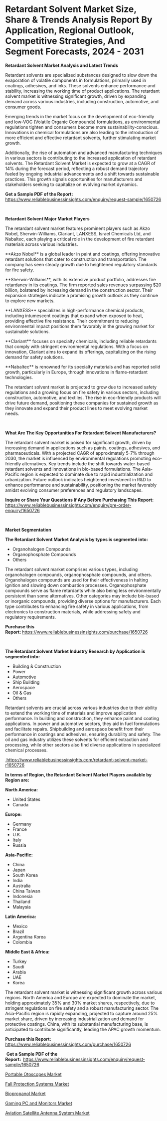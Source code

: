 <p><h1>Retardant Solvent Market Size, Share & Trends Analysis Report By Application, Regional Outlook, Competitive Strategies, And Segment Forecasts, 2024 - 2031</h1></p><p><strong>Retardant Solvent Market Analysis and Latest Trends</strong></p>
<p><p>Retardant solvents are specialized substances designed to slow down the evaporation of volatile components in formulations, primarily used in coatings, adhesives, and inks. These solvents enhance performance and stability, increasing the working time of product applications. The retardant solvent market is witnessing significant growth, driven by expanding demand across various industries, including construction, automotive, and consumer goods. </p><p>Emerging trends in the market focus on the development of eco-friendly and low-VOC (Volatile Organic Compounds) formulations, as environmental regulations tighten and consumers become more sustainability-conscious. Innovations in chemical formulations are also leading to the introduction of more efficient and effective retardant solvents, further stimulating market growth. </p><p>Additionally, the rise of automation and advanced manufacturing techniques in various sectors is contributing to the increased application of retardant solvents. The Retardant Solvent Market is expected to grow at a CAGR of 14% during the forecast period, reflecting a robust demand trajectory fueled by ongoing industrial advancements and a shift towards sustainable practices. This growth signals opportunities for manufacturers and stakeholders seeking to capitalize on evolving market dynamics.</p></p>
<p><strong>Get a Sample PDF of the Report:&nbsp;</strong> <a href="https://www.reliablebusinessinsights.com/enquiry/request-sample/1650726?utm_campaign=63&utm_medium=2&utm_source=Github&utm_content=ia&utm_term=26092024&utm_id=retardant-solvent">https://www.reliablebusinessinsights.com/enquiry/request-sample/1650726</a></p>
<p>&nbsp;</p>
<p><strong>Retardant Solvent Major Market Players</strong></p>
<p><p>The retardant solvent market features prominent players such as Akzo Nobel, Sherwin-Williams, Clariant, LANXESS, Israel Chemicals Ltd, and Nabaltec, each playing a critical role in the development of fire retardant materials across various industries.</p><p>**Akzo Nobel** is a global leader in paint and coatings, offering innovative retardant solutions that cater to construction and transportation. The company has seen steady growth due to heightened regulatory standards for fire safety.</p><p>**Sherwin-Williams**, with its extensive product portfolio, addresses fire retardancy in its coatings. The firm reported sales revenues surpassing $20 billion, bolstered by increasing demand in the construction sector. Their expansion strategies indicate a promising growth outlook as they continue to explore new markets.</p><p>**LANXESS** specializes in high-performance chemical products, including intumescent coatings that expand when exposed to heat, providing effective fire resistance. Their commitment to reducing environmental impact positions them favorably in the growing market for sustainable solutions.</p><p>**Clariant** focuses on specialty chemicals, including reliable retardants that comply with stringent environmental regulations. With a focus on innovation, Clariant aims to expand its offerings, capitalizing on the rising demand for safety solutions.</p><p>**Nabaltec** is renowned for its specialty materials and has reported solid growth, particularly in Europe, through innovations in flame-retardant technologies.</p><p>The retardant solvent market is projected to grow due to increased safety regulations and a growing focus on fire safety in various sectors, including construction, automotive, and textiles. The rise in eco-friendly products will drive future demand, positioning these companies for sustained growth as they innovate and expand their product lines to meet evolving market needs.</p></p>
<p>&nbsp;</p>
<p><strong>What Are The Key Opportunities For Retardant Solvent Manufacturers?</strong></p>
<p><p>The retardant solvent market is poised for significant growth, driven by increasing demand in applications such as paints, coatings, adhesives, and pharmaceuticals. With a projected CAGR of approximately 5-7% through 2030, the market is influenced by environmental regulations promoting eco-friendly alternatives. Key trends include the shift towards water-based retardant solvents and innovations in bio-based formulations. The Asia-Pacific region is expected to dominate due to rapid industrialization and urbanization. Future outlook indicates heightened investment in R&D to enhance performance and sustainability, positioning the market favorably amidst evolving consumer preferences and regulatory landscapes.</p></p>
<p><strong>Inquire or Share Your Questions If Any Before Purchasing This Report:</strong> <a href="https://www.reliablebusinessinsights.com/enquiry/pre-order-enquiry/1650726?utm_campaign=63&utm_medium=2&utm_source=Github&utm_content=ia&utm_term=26092024&utm_id=retardant-solvent">https://www.reliablebusinessinsights.com/enquiry/pre-order-enquiry/1650726</a></p>
<p>&nbsp;</p>
<p><strong>Market Segmentation</strong></p>
<p><strong>The Retardant Solvent Market Analysis by types is segmented into:</strong></p>
<p><ul><li>Organohalogen Compounds</li><li>Organophosphate Compounds</li><li>Others</li></ul></p>
<p><p>The retardant solvent market comprises various types, including organohalogen compounds, organophosphate compounds, and others. Organohalogen compounds are used for their effectiveness in halting ignition and slowing down combustion processes. Organophosphate compounds serve as flame retardants while also being less environmentally persistent than some alternatives. Other categories may include bio-based or inorganic compounds, providing diverse options for manufacturers. Each type contributes to enhancing fire safety in various applications, from electronics to construction materials, while addressing safety and regulatory requirements.</p></p>
<p><strong>Purchase this Report:&nbsp;</strong><a href="https://www.reliablebusinessinsights.com/purchase/1650726?utm_campaign=63&utm_medium=2&utm_source=Github&utm_content=ia&utm_term=26092024&utm_id=retardant-solvent">https://www.reliablebusinessinsights.com/purchase/1650726</a></p>
<p>&nbsp;</p>
<p><strong>The Retardant Solvent Market Industry Research by Application is segmented into:</strong></p>
<p><ul><li>Building & Construction</li><li>Power</li><li>Automotive</li><li>Ship Building</li><li>Aerospace</li><li>Oil & Gas</li><li>Others</li></ul></p>
<p><p>Retardant solvents are crucial across various industries due to their ability to extend the working time of materials and improve application performance. In building and construction, they enhance paint and coating applications. In power and automotive sectors, they aid in fuel formulations and facilitate repairs. Shipbuilding and aerospace benefit from their performance in coatings and adhesives, ensuring durability and safety. The oil and gas industry utilizes these solvents for efficient extraction and processing, while other sectors also find diverse applications in specialized chemical processes.</p></p>
<p><a href="https://www.reliablebusinessinsights.com/retardant-solvent-market-r1650726?utm_campaign=63&utm_medium=2&utm_source=Github&utm_content=ia&utm_term=26092024&utm_id=retardant-solvent">&nbsp;https://www.reliablebusinessinsights.com/retardant-solvent-market-r1650726</a></p>
<p><strong>In terms of Region, the Retardant Solvent Market Players available by Region are:</strong></p>
<p>
    <p> <strong> North America: </strong>
        <ul>
            <li>United States</li>
            <li>Canada</li>
        </ul>
        </p> 
    <p> <strong> Europe: </strong>
        <ul>
            <li>Germany</li>
            <li>France</li>
            <li>U.K.</li>
            <li>Italy</li>
            <li>Russia</li>
        </ul>
        </p> 
    <p> <strong> Asia-Pacific: </strong>
        <ul>
            <li>China</li>
            <li>Japan</li>
            <li>South Korea</li>
            <li>India</li>
            <li>Australia</li>
            <li>China Taiwan</li>
            <li>Indonesia</li>
            <li>Thailand</li>
            <li>Malaysia</li>
        </ul>
        </p> 
    <p> <strong> Latin America: </strong>
        <ul>
            <li>Mexico</li>
            <li>Brazil</li>
            <li>Argentina Korea</li>
            <li>Colombia</li>
        </ul>
        </p> 
    <p> <strong> Middle East & Africa: </strong>
        <ul>
            <li>Turkey</li>
            <li>Saudi</li>
            <li>Arabia</li>
            <li>UAE</li>
            <li>Korea</li>
        </ul>
    </p>
    </p>
<p><p>The retardant solvent market is witnessing significant growth across various regions. North America and Europe are expected to dominate the market, holding approximately 35% and 30% market shares, respectively, due to stringent regulations on fire safety and a robust manufacturing sector. The Asia-Pacific region is rapidly expanding, projected to capture around 25% market share, driven by increasing industrialization and demand for protective coatings. China, with its substantial manufacturing base, is anticipated to contribute significantly, leading the APAC growth momentum.</p></p>
<p><strong>Purchase this Report: </strong><a href="https://www.reliablebusinessinsights.com/purchase/1650726?utm_campaign=63&utm_medium=2&utm_source=Github&utm_content=ia&utm_term=26092024&utm_id=retardant-solvent">https://www.reliablebusinessinsights.com/purchase/1650726</a></p>
<p>&nbsp;<strong>Get a Sample PDF of the Report:&nbsp;&nbsp;</strong><a href="https://www.reliablebusinessinsights.com/enquiry/request-sample/1650726?utm_campaign=63&utm_medium=2&utm_source=Github&utm_content=ia&utm_term=26092024&utm_id=retardant-solvent">https://www.reliablebusinessinsights.com/enquiry/request-sample/1650726</a></p>
<p><strong></strong></p>
<p><p><a href="https://www.linkedin.com/pulse/future-trends-global-portable-otoscopes-market-insights-analysis-from-ogwie?trackingId=9K%2Bw6PUjT569Ea3QAO8hPw%3D%3D&utm_campaign=63&utm_medium=2&utm_source=Github&utm_content=ia&utm_term=26092024&utm_id=retardant-solvent">Portable Otoscopes Market</a></p><p><a href="https://issuu.com/reportprime-2/docs/fall-protection-systems-market-size_8355c72c7a0b46?utm_campaign=63&utm_medium=2&utm_source=Github&utm_content=ia&utm_term=26092024&utm_id=retardant-solvent">Fall Protection Systems Market</a></p><p><a href="https://www.linkedin.com/pulse/strategic-market-insights-navigating-global-biopropanol-landscape-0yjne?trackingId=pRMRbyVSRLaVFCf5%2FrOBug%3D%3D&utm_campaign=63&utm_medium=2&utm_source=Github&utm_content=ia&utm_term=26092024&utm_id=retardant-solvent">Biopropanol Market</a></p><p><a href="https://issuu.com/reportprime-2/docs/gaming-pc-and-monitors-market-size-_4383e18d5625fe?utm_campaign=63&utm_medium=2&utm_source=Github&utm_content=ia&utm_term=26092024&utm_id=retardant-solvent">Gaming PC and Monitors Market</a></p><p><a href="https://github.com/WEISNERADAM/Market-Research-Report-List-1/blob/main/aviation-satellite-antenna-system-market.md?utm_campaign=63&utm_medium=2&utm_source=Github&utm_content=ia&utm_term=26092024&utm_id=retardant-solvent">Aviation Satellite Antenna System Market</a></p></p>